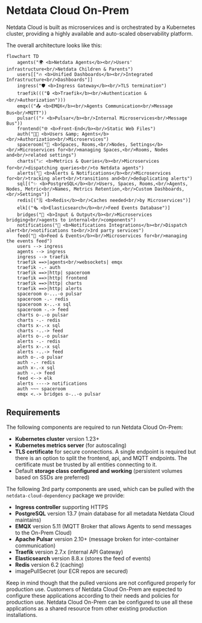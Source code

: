 # Netdata Cloud On-Prem

Netdata Cloud is built as microservices and is orchestrated by a Kubernetes cluster, providing a highly available and auto-scaled observability platform.

The overall architecture looks like this:

```mermaid
flowchart TD
    agents("🌍 <b>Netdata Agents</b><br/>Users' infrastructure<br/>Netdata Children & Parents")
    users[["🔥 <b>Unified Dashboards</b><br/>Integrated Infrastructure<br/>Dashboards"]]
    ingress("🛡️ <b>Ingress Gateway</b><br/>TLS termination")
    traefik((("🔒 <b>Traefik</b><br/>Authentication &<br/>Authorization")))
    emqx(("📤 <b>EMQX</b><br/>Agents Communication<br/>Message Bus<br/>MQTT"))
    pulsar(("⚡ <b>Pulsar</b><br/>Internal Microservices<br/>Message Bus"))
    frontend("🌐 <b>Front-End</b><br/>Static Web Files")
    auth("👨‍💼 <b>Users &amp; Agents</b><br/>Authorization<br/>Microservices")
    spaceroom("🏡 <b>Spaces, Rooms,<br/>Nodes, Settings</b><br/>Microservices for<br/>managing Spaces,<br/>Rooms, Nodes and<br/>related settings")
    charts("📈 <b>Metrics & Queries</b><br/>Microservices for<br/>dispatching queries<br/>to Netdata agents")
    alerts("🔔 <b>Alerts & Notifications</b><br/>Microservices for<br/>tracking alert<br/>transitions and<br/>deduplicating alerts")
    sql[("✨ <b>PostgreSQL</b><br/>Users, Spaces, Rooms,<br/>Agents, Nodes, Metric<br/>Names, Metrics Retention,<br/>Custom Dashboards,<br/>Settings")]
    redis[("🗒️ <b>Redis</b><br/>Caches needed<br/>by Microservices")]
    elk[("🗞️ <b>Elasticsearch</b><br/>Feed Events Database")]
    bridges("🤝 <b>Input & Output</b><br/>Microservices bridging<br/>agents to internal<br/>components")
    notifications("📢 <b>Notifications Integrations</b><br/>Dispatch alert<br/>notifications to<br/>3rd party services")
    feed("📝 <b>Feed & Events</b><br/>Microservices for<br/>managing the events feed")
    users --> ingress
    agents --> ingress
    ingress --> traefik
    traefik ==>|agents<br/>websockets| emqx
    traefik -.- auth
    traefik ==>|http| spaceroom
    traefik ==>|http| frontend
    traefik ==>|http| charts
    traefik ==>|http| alerts
    spaceroom o-...-o pulsar
    spaceroom -.- redis
    spaceroom x-..-x sql
    spaceroom -.-> feed
    charts o-.-o pulsar
    charts -.- redis
    charts x-.-x sql
    charts -..-> feed
    alerts o-.-o pulsar
    alerts -.- redis
    alerts x-.-x sql
    alerts -..-> feed
    auth o-.-o pulsar
    auth -.- redis
    auth x-.-x sql
    auth -.-> feed
    feed <--> elk
    alerts ----> notifications
    auth ~~~ spaceroom
    emqx <.-> bridges o-..-o pulsar
```

## Requirements

The following components are required to run Netdata Cloud On-Prem:

- **Kubernetes cluster** version 1.23+
- **Kubernetes metrics server** (for autoscaling)
- **TLS certificate** for secure connections. A single endpoint is required but there is an option to split the frontend, api, and MQTT endpoints. The certificate must be trusted by all entities connecting to it.
- Default **storage class configured and working** (persistent volumes based on SSDs are preferred)

The following 3rd party components are used, which can be pulled with the `netdata-cloud-dependency` package we provide:

- **Ingress controller** supporting HTTPS
- **PostgreSQL** version 13.7 (main database for all metadata Netdata Cloud maintains)
- **EMQX** version 5.11 (MQTT Broker that allows Agents to send messages to the On-Prem Cloud)
- **Apache Pulsar** version 2.10+ (message broken for inter-container communication)
- **Traefik** version 2.7.x (internal API Gateway)
- **Elasticsearch** version 8.8.x (stores the feed of events)
- **Redis** version 6.2 (caching)
- imagePullSecret (our ECR repos are secured)

Keep in mind though that the pulled versions are not configured properly for production use. Customers of Netdata Cloud On-Prem are expected to configure these applications according to their needs and policies for production use. Netdata Cloud On-Prem can be configured to use all these applications as a shared resource from other existing production installations.
